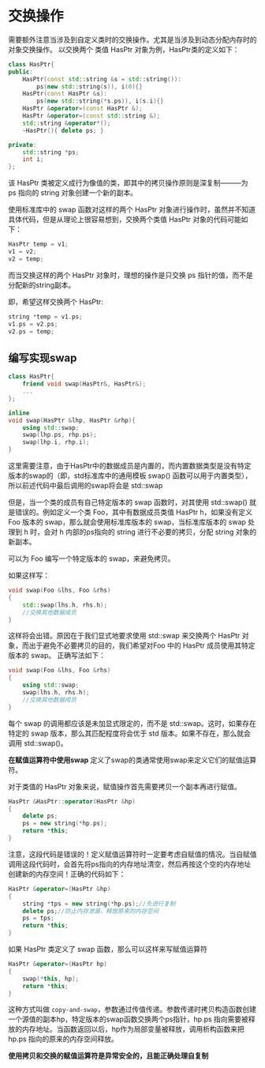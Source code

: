 # 交换操作
需要额外注意当涉及到自定义类时的交换操作。尤其是当涉及到动态分配内存时的对象交换操作。
以交换两个 类值 HasPtr 对象为例，HasPtr类的定义如下：
```c++
class HasPtr{
public:
    HasPtr(const std::string &s = std::string()):
        ps(new std::string(s)), i(0){}
    HasPtr(const HasPtr &s):
        ps(new std::string(*s.ps)), i(s.i){}
    HasPtr &operator=(const HasPtr &);
    HasPtr &operator=(const std::string &);
    std::string &operator*();
    ~HasPtr(){ delete ps; }

private:
    std::string *ps;
    int i;
};   
```
该 HasPtr 类被定义成行为像值的类，即其中的拷贝操作原则是深复制———为 ps 指向的 string 对象创建一个新的副本。

使用标准库中的 swap 函数对这样的两个 HasPtr 对象进行操作时，虽然并不知道具体代码，但是从理论上很容易想到，交换两个类值 HasPtr 对象的代码可能如下：
```c++
HasPtr temp = v1;
v1 = v2;
v2 = temp;
```



而当交换这样的两个 HasPtr 对象时，理想的操作是只交换 ps 指针的值，而不是分配新的string副本。

即，希望这样交换两个 HasPtr:
```c++
string *temp = v1.ps;
v1.ps = v2.ps;
v2.ps = temp;
```
## 编写实现swap
```c++
class HasPtr{
    friend void swap(HasPtr&, HasPtr&);
    ...
};

inline
void swap(HasPtr &lhp, HasPtr &rhp){
    using std::swap;
    swap(lhp.ps, rhp.ps);
    swap(lhp.i, rhp.i);
}
```
这里需要注意，由于HasPtr中的数据成员是内置的，而内置数据类型是没有特定版本的swap的（即，std标准库中的通用模板 swap() 函数可以用于内置类型），所以前述代码中最后调用的swap将会是 std::swap

但是，当一个类的成员有自己特定版本的 swap 函数时，对其使用 std::swap() 就是错误的。例如定义一个类 Foo，其中有数据成员类值 HasPtr h，如果没有定义 Foo 版本的 swap，那么就会使用标准库版本的 swap，当标准库版本的 swap 处理到 h 时，会对 h 内部的ps指向的 string 进行不必要的拷贝，分配 string 对象的新副本。

可以为 Foo 编写一个特定版本的 swap，来避免拷贝。

如果这样写：
```c++
void swap(Foo &lhs, Foo &rhs)
{
    std::swap(lhs.h, rhs.h);
    //交换其他数据成员
}
```
这样将会出错。原因在于我们显式地要求使用 std::swap 来交换两个 HasPtr 对象，而出于避免不必要拷贝的目的，我们希望对Foo 中的 HasPtr 成员使用其特定版本的 swap。 正确写法如下：
```c++
void swap(Foo &lhs, Foo &rhs)
{
    using std::swap;
    swap(lhs.h, rhs.h);
    //交换其他数据成员
}
```
每个 swap 的调用都应该是未加显式限定的，而不是 std::swap。这时，如果存在特定的 swap 版本，那么其匹配程度将会优于 std 版本。如果不存在，那么就会调用 std::swap()。

**在赋值运算符中使用swap**
定义了swap的类通常使用swap来定义它们的赋值运算符。

对于类值的 HasPtr 对象来说，赋值操作首先需要拷贝一个副本再进行赋值。
```c++
HasPtr &HasPtr::operator(HasPtr &hp)
{
    delete ps;
    ps = new string(*hp.ps);
    return *this;
}
```
注意，这段代码是错误的！定义赋值运算符时一定要考虑自赋值的情况。当自赋值调用这段代码时，会首先将ps指向的内存地址清空，然后再按这个空的内存地址创建新的内存空间！正确的代码如下：
```c++
HasPtr &operator=(HasPtr &hp)
{
    string *tps = new string(*hp.ps);//先进行复制
    delete ps;//防止内存泄漏，释放原来的内存空间
    ps = tps;
    return *this;
}
```
如果 HasPtr 类定义了 swap 函数，那么可以这样来写赋值运算符
```c++
HasPtr &operator=(HasPtr hp)
{
    swap(*this, hp);
    return *this;
}
```
这种方式叫做 `copy-and-swap`，参数通过传值传递。参数传递时拷贝构造函数创建一个源值的副本hp，特定版本的swap函数交换两个ps指针，hp.ps 指向需要被释放的内存地址。当函数返回以后，hp作为局部变量被释放，调用析构函数来把 hp.ps 指向的原来的内存空间释放。

**使用拷贝和交换的赋值运算符是异常安全的，且能正确处理自复制**
